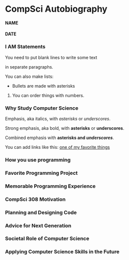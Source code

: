 # CompSci Autobiography
#### NAME
#### DATE


### I AM Statements

You need to put blank lines to write some text

in separate paragraphs.


You can also make lists:

* Bullets are made with asterisks

1. You can order things with numbers.


### Why Study Computer Science

Emphasis, aka italics, with *asterisks* or _underscores_.

Strong emphasis, aka bold, with **asterisks** or __underscores__.

Combined emphasis with **asterisks and _underscores_**.

You can add links like this: [one of my favorite things](https://www.thoughtco.com/parasites-that-turn-animals-into-zombies-373900)


### How you use programming


### Favorite Programming Project


### Memorable Programming Experience


### CompSci 308 Motivation


### Planning and Designing Code


### Advice for Next Generation


### Societal Role of Computer Science


### Applying Computer Science Skills in the Future
